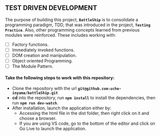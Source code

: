## TEST DRIVEN DEVELOPMENT

The purpose of building this project, **``BattleShip``** is to consolidate a programming paradigm, TDD, that was introduced in the project, **``Testing Practice``**. Also, other programming concepts learned from previous modules were reinforced. These includes working with:

- [ ] Factory functions.
- [ ] Immediately invoked functions.
- [ ] DOM creation and manipulation.
- [ ] Object oriented Programming.
- [ ] The Module Pattern.

#### Take the following steps to work with this repository:

- Clone the repository with the url **`git@github.com:uche-inyama/battleShip.git`**
- **cd** into the repository, run **`npm install`** to install the dependencies, then run **`npm run dev-watch`**.
- After installation, launch the application either by:
  - Accessing the html file in the dist folder, then right click on it and choose a browser.
  - If you are using VS code, go to the bottom of the editor and click on Go Live to launch the application.
